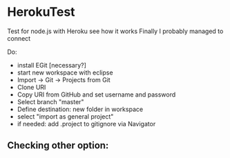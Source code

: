 # HerokuTest
Test for node.js with Heroku
see how it works
Finally I probably managed to connect


Do:
- install EGit [necessary?]
- start new workspace with eclipse
- Import -> Git -> Projects from Git
- Clone URI
- Copy URI from GitHub and set username and password
- Select branch "master"
- Define destination: new folder in workspace
- select "import as general project"
- if needed: add .project to gitignore via Navigator


Checking other option:
- 